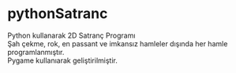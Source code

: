 # pythonSatranc
Python kullanarak 2D Satranç Programı  
Şah çekme, rok, en passant ve imkansız hamleler dışında her hamle programlanmıştır.  
Pygame kullanıarak geliştirilmiştir.
